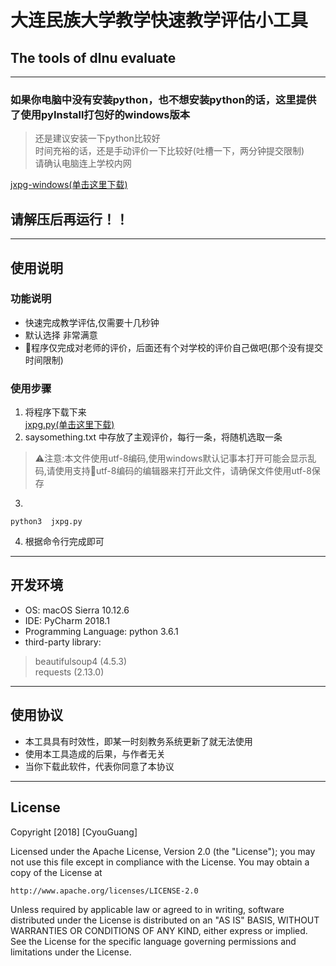 
# 大连民族大学教学快速教学评估小工具
## The tools of dlnu evaluate
---
### 如果你电脑中没有安装python，也不想安装python的话，这里提供了使用pyInstall打包好的windows版本  
> 还是建议安装一下python比较好  
> 时间充裕的话，还是手动评价一下比较好(吐槽一下，两分钟提交限制)  
> 请确认电脑连上学校内网

[jxpg-windows(单击这里下载)]()
## 请解压后再运行！！
---
## 使用说明
### 功能说明
+ 快速完成教学评估,仅需要十几秒钟
+ 默认选择 非常满意
+ 程序仅完成对老师的评价，后面还有个对学校的评价自己做吧(那个没有提交时间限制)
### 使用步骤
1. 将程序下载下来   
[jxpg.py(单击这里下载)](https://github.com/sbtobb/dlnujxpg/archive/master.zip)  
2. saysomething.txt 中存放了主观评价，每行一条，将随机选取一条
> ⚠️注意:本文件使用utf-8编码,使用windows默认记事本打开可能会显示乱码,请使用支持utf-8编码的编辑器来打开此文件，请确保文件使用utf-8保存  
3. 
```  
python3  jxpg.py  
```

4. 根据命令行完成即可

---
## 开发环境
+ OS: macOS Sierra 10.12.6
+ IDE: PyCharm 2018.1
+ Programming Language: python 3.6.1
+ third-party library:
> beautifulsoup4 (4.5.3)  
  requests (2.13.0)  

---
## 使用协议
+ 本工具具有时效性，即某一时刻教务系统更新了就无法使用
+ 使用本工具造成的后果，与作者无关
+ 当你下载此软件，代表你同意了本协议  
---
## License

Copyright [2018] [CyouGuang]

Licensed under the Apache License, Version 2.0 (the "License");
you may not use this file except in compliance with the License.
You may obtain a copy of the License at

    http://www.apache.org/licenses/LICENSE-2.0

Unless required by applicable law or agreed to in writing, software
distributed under the License is distributed on an "AS IS" BASIS,
WITHOUT WARRANTIES OR CONDITIONS OF ANY KIND, either express or implied.
See the License for the specific language governing permissions and
limitations under the License.